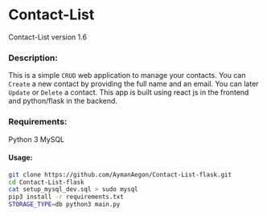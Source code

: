 # Contact-List
Contact-List version 1.6

### Description:
This is a simple `CRUD` web application to manage your contacts.
You can `Create` a new contact by providing the full name and an email.
You can later `Update` or `Delete` a contact.
This app is built using react js in the frontend and python/flask in the backend.

### Requirements:
Python 3
MySQL

#### Usage:
```sh
git clone https://github.com/AymanAegon/Contact-List-flask.git
cd Contact-List-flask
cat setup_mysql_dev.sql > sudo mysql
pip3 install -r requirements.txt
STORAGE_TYPE=db python3 main.py
```